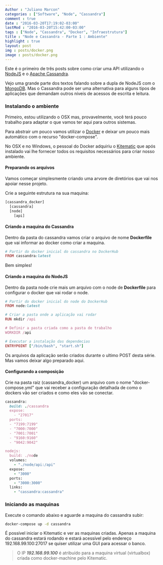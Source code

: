 ```yaml
---
Author : "Juliano Marcon"
categories : ["Software", "Node", "Cassandra"]
comment : true
date : "2016-03-20T17:19:02-03:00"
lastMod : "2016-03-20T15:42:00-03:00"
tags : ["Node", "Cassandra", "Docker", "Infraestrutura"]
title : "Node e Cassandra - Parte 1 : Ambiente"
highlight : true
layout: post
img : posts/docker.png
image : posts/docker.png
---
```


Este é o primeiro de três posts sobre como criar uma API utilizando o
[NodeJS](https://nodejs.org) e o [Apache Cassandra](https://cassandra.apache.org).

Vejo uma grande parte dos textos falando sobre a dupla de NodeJS com o
[MongoDB](https://www.mongodb.org). Mas o Cassandra pode ser uma alternativa para
alguns tipos de aplicações que demandam outros níveis de acessos de escrita e
leitura.
<!--more-->

### Instalando o ambiente

Primeiro, estou utilizando o OSX mas, provavelmente, você terá pouco trabalho
para adaptar o que vamos ter aqui para outros sistemas.

Para abstrair um pouco vamos utilizar o [Docker](http://www.docker.com) e deixar
um pouco mais automático com o recurso "docker-compose".

No OSX e no Windows, o pessoal do Docker adquiriu o
[Kitematic](https://www.kitematic.com) que após instalado vai lhe fornecer
todos os requisitos necessários para criar nosso ambiente.

#### Preparando os arquivos

Vamos começar simplesmente criando uma arvore de diretórios que vai nos apoiar
nesse projeto.

Crie a seguinte estrutura na sua maquina:

~~~javascript
[cassandra_docker]
  [cassandra]
  [node]
    [api]
~~~

#### Criando a maquina do Cassandra

Dentro da pasta do cassandra vamos criar o arquivo de nome **Dockerfile** que vai
informar ao docker como criar a maquina.

```ruby
# Partir do docker inicial do cassandra no DockerHub
FROM cassandra:latest
```

Bem simples!

#### Criando a maquina do NodeJS

Dentro da pasta node crie mais um arquivo com o node de **Dockerfile** para
configurar o docker que vai rodar o node.

~~~ruby
# Partir do docker inicial do node do DockerHub
FROM node:latest

# Criar a pasta onde a aplicação vai rodar
RUN mkdir /api

# Definir a pasta criada como a pasta de trabalho
WORKDIR /api

# Executar a instalação das dependecias
ENTRYPOINT ["/bin/bash", "start.sh"]
~~~

Os arquivos da aplicação serão criados durante o ultimo POST desta série. Mas vamos
deixar algo preparado aqui.

#### Configurando a composição

Crie na pasta raiz (cassandra_docker) um arquivo com o nome "docker-compose.yml"
que vai receber a configuração detalhada de como o dockers vão ser criados e
como eles vão se conectar.

~~~ruby
cassandra:
  build: ./cassandra
  expose:
    - "27017"
  ports:
  - "7199:7199"
  - "7000:7000"
  - "7001:7001"
  - "9160:9160"
  - "9042:9042"

nodejs:
  build: ./node
  volumes:
    - "./node/api:/api"
  expose:
    - "3000"
  ports:
    - "3000:3000"
  links:
    - "cassandra:cassandra"
~~~

### Iniciando as maquinas

Execute o comando abaixo e aguarde a maquina do cassandra subir:

~~~bash
docker-compose up -d cassandra
~~~

É possível iniciar o Kitematic e ver as maquinas criadas. Apenas a maquina do
cassandra estará rodando e estará acessível pelo endereço 192.168.99.100:27017 se
quiser utilizar uma GUI para acessar o banco.

> O IP ***192.168.99.100*** é atribuído para a maquina virtual (virtualbox) criada como
docker-machine pelo Kitematic.
